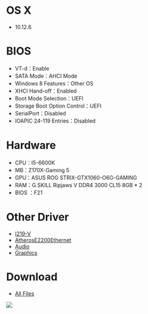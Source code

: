 # OS X
- 10.12.6

# BIOS
- VT-d：Enable
- SATA Mode：AHCI Mode
- Windows 8 Features：Other OS
- XHCI Hand-off：Enabled
- Boot Mode Selection：UEFI
- Storage Boot Option Control：UEFI
- SerialPort：Disabled
- IOAPIC 24-119 Entries：Disabled

# Hardware
- CPU：I5-6600K
- MB：Z170X-Gaming 5
- GPU：ASUS ROG STRIX-GTX1060-O6G-GAMING
- RAM：G.SKILL Ripjaws V DDR4 3000 CL15 8GB * 2
- BIOS ：F21

# Other Driver
* [I219-V](https://bitbucket.org/RehabMan/os-x-intel-network/downloads)
* [AtherosE2200Ethernet](https://www.tonymacx86.com/resources/atherose2200ethernet.305)
* [Audio](https://github.com/toleda/audio_CloverALC)
* [Graphics](https://www.tonymacx86.com/threads/solving-nvidia-driver-install-loading-problems.161256/#Problem4)


# Download
* [All Files](https://bitbucket.org/ChengYouFang/hackintosh/downloads/Z170X-Gaming5_GTX1060__macOS%20Sierra_10.12.6.zip) 

![](https://2.bp.blogspot.com/-9fUX9bc6CdA/WXZudVAWVFI/AAAAAAAAITY/IM7tyWOkYEktY1nxYgL5ES18jwQgMo6PQCLcBGAs/s1600/Screen%2BShot%2B2017-07-25%2Bat%2B03.40.12.png)